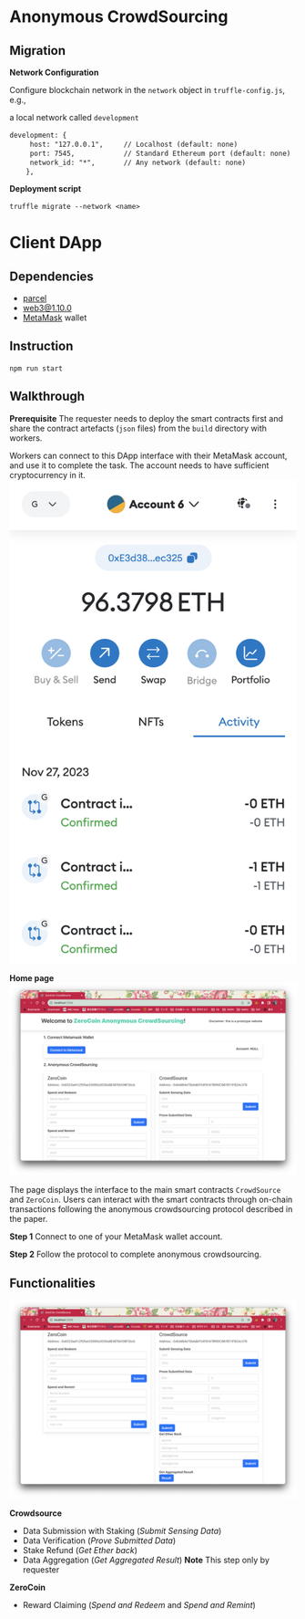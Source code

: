 # Anonymous CrowdSourcing

## Migration

**Network Configuration**

Configure blockchain network in the `network` object in `truffle-config.js`, e.g., 

a local network called `development`
```
development: {
     host: "127.0.0.1",     // Localhost (default: none)
     port: 7545,            // Standard Ethereum port (default: none)
     network_id: "*",       // Any network (default: none)
    },
```

**Deployment script**
```
truffle migrate --network <name>
```

# Client DApp
## Dependencies
- [parcel](https://parceljs.org/)
- web3@1.10.0
- [MetaMask](https://metamask.io/) wallet

## Instruction
```
npm run start
```

## Walkthrough

**Prerequisite**
The requester needs to deploy the smart contracts first and share the contract artefacts (`json` files) from the `build` directory with workers. 

Workers can connect to this DApp interface with their MetaMask account, and use it to complete the task. The account needs to have sufficient cryptocurrency in it.
![MetaMask](pics/MetaMask.png)

**Home page**
![Welcome](./pics/p1.png)

The page displays the interface to the main smart contracts `CrowdSource` and `ZeroCoin`. Users can interact with the smart contracts through on-chain transactions following the anonymous crowdsourcing protocol described in the paper.


**Step 1**
Connect to one of your MetaMask wallet account.

**Step 2**
Follow the protocol to complete anonymous crowdsourcing.

## Functionalities

![Functionalities](./pics/p2.png)

**Crowdsource**
- Data Submission with Staking (*Submit Sensing Data*)
- Data Verification (*Prove Submitted Data*)
- Stake Refund (*Get Ether back*)
- Data Aggregation (*Get Aggregated Result*) **Note** This step only by requester

**ZeroCoin**
- Reward Claiming (*Spend and Redeem* and *Spend and Remint*)
